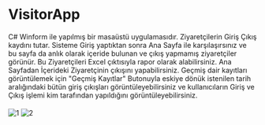 # VisitorApp
####
C# Winform ile yapılmış bir masaüstü uygulamasıdır. Ziyaretçilerin Giriş Çıkış kaydını tutar. Sisteme Giriş yaptıktan sonra Ana Sayfa ile karşılaşırsınız ve bu sayfa da anlık olarak içeride bulunan ve çıkış yapmamış ziyaretçiler görünür. Bu Ziyaretçileri Excel çıktısıyla rapor olarak alabilirsiniz.
Ana Sayfadan İçerideki Ziyaretçinin çıkışını yapabilirsiniz.
Geçmiş dair kayıtları görüntülemek için "Geçmiş Kayıtlar" Butonuyla eskiye dönük  istenilen tarih aralığındaki bütün giriş çıkışları görüntüleyebilirsiniz ve
kullanıcıların Giriş ve Çıkış işlemi kim tarafından yapıldığını görüntüleyebilirsiniz.

####
![1](https://user-images.githubusercontent.com/100369628/234226041-6d14b001-0f96-4219-8fe6-231640108ae2.png)
![2](https://user-images.githubusercontent.com/100369628/234226072-a4e47cfa-d8a7-4c5d-ae66-c6a53c2562be.png)
